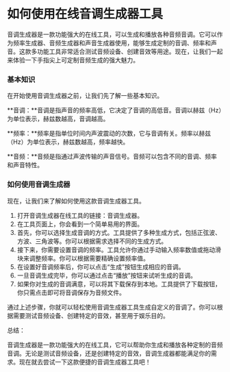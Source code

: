 如何使用在线音调生成器工具
=============

音调生成器是一款功能强大的在线工具，可以生成和播放各种音频音调。它可以作为频率生成器、音频生成器和声音生成器使用，能够生成定制的音调、频率和声音。这款多功能工具非常适合测试音频设备、创建音效等用途。现在，让我们一起来体验一下手指尖上可定制音频生成的强大魅力。

### 基本知识

在开始使用音调生成器之前，让我们先了解一些基本知识。

**音调：**音调是指声音的频率高低，它决定了音调的高低音。音调以赫兹（Hz）为单位表示，赫兹数越高，音调越高。

**频率：**频率是指单位时间内声波震动的次数，它与音调有关。频率以赫兹（Hz）为单位表示，赫兹数越高，频率越快。

**音频：**音频是指通过声波传输的声音信号。音频可以包含不同的音调、频率和声音特性。

### 如何使用音调生成器

现在，让我们来了解如何使用这款音调生成器工具。

1. 打开音调生成器在线工具的链接：音调生成器。
2. 在工具页面上，你会看到一个简单易用的界面。
3. 首先，你可以选择生成音调的方式。工具提供了多种生成方式，包括正弦波、方波、三角波等。你可以根据需求选择不同的生成方式。
4. 接下来，你需要设置音调的频率。工具允许你通过手动输入频率数值或拖动滑块来调整频率。你可以根据需要精确设置频率值。
5. 在设置好音调频率后，你可以点击“生成”按钮生成相应的音调。
6. 一旦音调生成完毕，你可以通过点击“播放”按钮来试听生成的音调。
7. 如果你对生成的音调满意，可以将其下载保存到本地。工具提供了下载按钮，你只需点击即可将音调保存为音频文件。

通过上述步骤，你就可以轻松使用音调生成器工具生成自定义的音调了。你可以根据需要测试音频设备、创建特定的音效，甚至用于娱乐目的。

总结：

音调生成器是一款功能强大的在线工具，它可以帮助你生成和播放各种定制的音频音调。无论是测试音频设备，还是创建特定的音效，音调生成器都能满足你的需求。现在就去尝试一下这款便捷的音调生成器工具吧！
